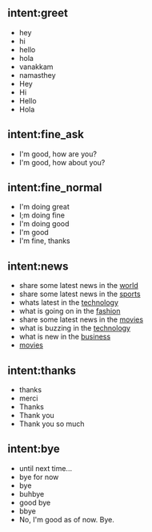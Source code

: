 ## intent:greet
- hey
- hi
- hello
- hola
- vanakkam
- namasthey
- Hey
- Hi
- Hello
- Hola

## intent:fine_ask
- I'm good, how are you?
- I'm good, how about you?

## intent:fine_normal
- I'm doing great
- I;m doing fine
- I'm doing good
- I'm good
- I'm fine, thanks

## intent:news
- share some latest news in the [world](category)
- share some latest news in the [sports](category)
- whats latest in the [technology](category)
- what is going on in the [fashion](category)
- share some latest news in the [movies](category)
- what is buzzing in the [technology](category)
- what is new in the [business](category)
- [movies](category)

## intent:thanks
- thanks
- merci
- Thanks
- Thank you
- Thank you so much

## intent:bye
- until next time...
- bye for now
- bye
- buhbye
- good bye
- bbye
- No, I'm good as of now. Bye.